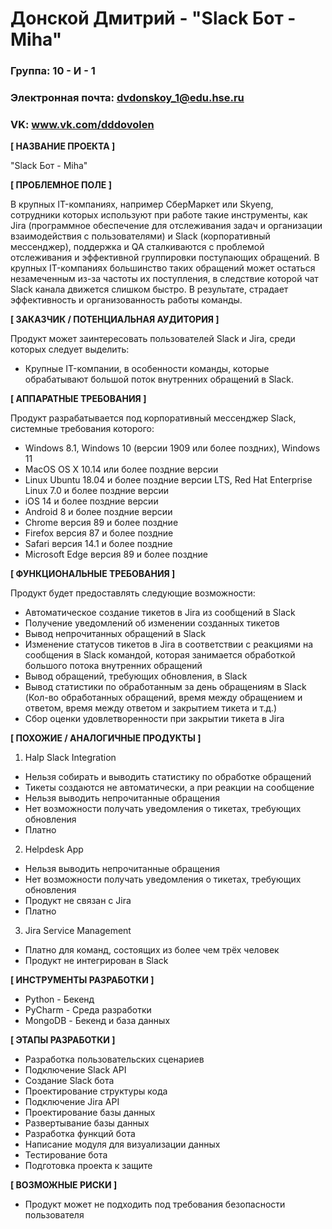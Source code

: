 # Донской Дмитрий - "Slack Бот - Miha"


### Группа: 10 - И - 1
### Электронная почта: dvdonskoy_1@edu.hse.ru
### VK: www.vk.com/dddovolen


**[ НАЗВАНИЕ ПРОЕКТА ]**

"Slack Бот - Miha"

**[ ПРОБЛЕМНОЕ ПОЛЕ ]**

В крупных IT-компаниях, например СберМаркет или Skyeng, сотрудники которых используют при работе такие инструменты, как Jira (программное обеспечение для отслеживания задач и организации взаимодействия с пользователями) и Slack (корпоративный мессенджер), поддержка и QA сталкиваются с проблемой отслеживания и эффективной группировки поступающих обращений. В крупных IT-компаниях большинство таких обращений может остаться незамеченным из-за частоты их поступления, в следствие которой чат Slack канала движется слишком быстро. В результате, страдает эффективность и организованность работы команды.

**[ ЗАКАЗЧИК / ПОТЕНЦИАЛЬНАЯ АУДИТОРИЯ ]**

Продукт может заинтересовать пользователей Slack и Jira, среди которых следует выделить:

* Крупные IT-компании, в особенности команды, которые обрабатывают большой поток внутренних обращений в Slack.

**[ АППАРАТНЫЕ ТРЕБОВАНИЯ ]** 

Продукт разрабатывается под корпоративный мессенджер Slack, системные требования которого:

* Windows 8.1, Windows 10 (версии 1909 или более поздних), Windows 11
* MacOS OS X 10.14 или более поздние версии
* Linux Ubuntu 18.04 и более поздние версии LTS, Red Hat Enterprise Linux 7.0 и более поздние версии
* iOS 14 и более поздние версии
* Android 8 и более поздние версии
* Chrome версия 89 и более поздние
* Firefox версия 87 и более поздние
* Safari версия 14.1 и более поздние
* Microsoft Edge версия 89 и более поздние

**[ ФУНКЦИОНАЛЬНЫЕ ТРЕБОВАНИЯ ]**

Продукт будет предоставлять следующие возможности:
* Автоматическое создание тикетов в Jira из сообщений в Slack
* Получение уведомлений об изменении созданных тикетов
* Вывод непрочитанных обращений в Slack
* Изменение статусов тикетов в Jira в соответствии с реакциями на сообщения в Slack командой, которая занимается обработкой большого потока внутренних обращений
* Вывод обращений, требующих обновления, в Slack
* Вывод статистики по обработанным за день обращениям в Slack (Кол-во обработанных обращений, время между обращением и ответом, время между ответом и закрытием тикета и т.д.)
* Сбор оценки удовлетворенности при закрытии тикета в Jira

**[ ПОХОЖИЕ / АНАЛОГИЧНЫЕ ПРОДУКТЫ ]**

1) Halp Slack Integration 
  * Нельзя собирать и выводить статистику по обработке обращений
  * Тикеты создаются не автоматически, а при реакции на сообщение
  * Нельзя выводить непрочитанные обращения
  * Нет возможности получать уведомления о тикетах, требующих обновления
  * Платно
2) Helpdesk App
  * Нельзя выводить непрочитанные обращения
  * Нет возможности получать уведомления о тикетах, требующих обновления
  * Продукт не связан с Jira
  * Платно
3) Jira Service Management
  * Платно для команд, состоящих из более чем трёх человек
  * Продукт не интегрирован в Slack

**[ ИНСТРУМЕНТЫ РАЗРАБОТКИ ]**

* Python - Бекенд
* PyCharm - Среда разработки
* MongoDB - Бекенд и база данных

**[ ЭТАПЫ РАЗРАБОТКИ ]**

*	Разработка пользовательских сценариев
*	Подключение Slack API
*	Создание Slack бота
*	Проектирование структуры кода
*	Подключение Jira API
*	Проектирование базы данных
*	Развертывание базы данных
*	Разработка функций бота
*	Написание модуля для визуализации данных
*	Тестирование бота
*	Подготовка проекта к защите

**[ ВОЗМОЖНЫЕ РИСКИ ]**

* Продукт может не подходить под требования безопасности пользователя
